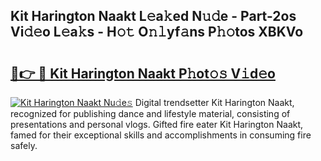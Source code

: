 ## Kit Harington Naakt L𝚎a𝚔ed N𝚞𝚍e - Part-2os Vi𝚍𝚎o L𝚎a𝚔s - H𝚘𝚝 O𝚗𝚕yf𝚊ns P𝚑𝚘tos XBKVo

# <h2><a href="http://kf650ue.oniu.top/?m=Kit+Harington+Naakt">🔗👉 🔴 Kit Harington Naakt P𝚑ot𝚘𝚜 V𝚒d𝚎o</a></h2>

[![Kit Harington Naakt Nu𝚍e𝚜](https://i.imgur.com/0qMVB7G.gif)](http://kf650ue.oniu.top/?m=Kit+Harington+Naakt)
Digital trendsetter Kit Harington Naakt, recognized for publishing dance and lifestyle material, consisting of presentations and personal vlogs. Gifted fire eater Kit Harington Naakt, famed for their exceptional skills and accomplishments in consuming fire safely.  
